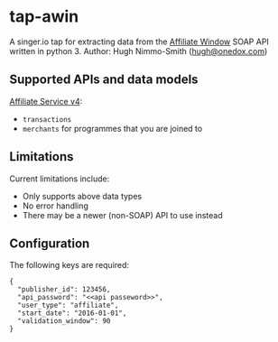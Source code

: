# tap-awin

A singer.io tap for extracting data from the [Affiliate Window](https://www.awin.com) SOAP API written in python 3.
Author: Hugh Nimmo-Smith (hugh@onedox.com)

## Supported APIs and data models

[Affiliate Service v4](http://wiki.awin.com/index.php/Affiliate_Service_API_v4):
 - ```transactions```
 - ```merchants``` for programmes that you are joined to

## Limitations

Current limitations include:

- Only supports above data types
- No error handling
- There may be a newer (non-SOAP) API to use instead

## Configuration

The following keys are required:

```
{
  "publisher_id": 123456,
  "api_password": "<<api passeword>>",
  "user_type": "affiliate",
  "start_date": "2016-01-01",
  "validation_window": 90
}
```
